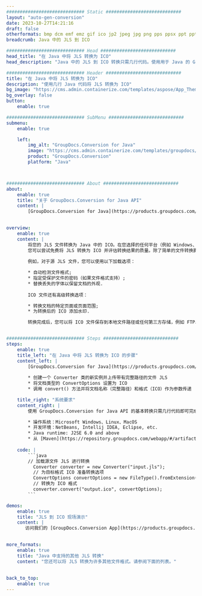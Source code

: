 ```yaml
---
############################# Static ############################
layout: "auto-gen-conversion"
date: 2023-10-27T14:21:16
draft: false
otherformats: bmp dcm emf emz gif ico jp2 jpeg jpg png pps ppsx ppt pptx psb psd svg svgz tga tif tiff webp wmf wmz
breadcrumb: Java 中的 JLS 到 ICO

############################# Head ############################
head_title: "在 Java 中将 JLS 转换为 ICO"
head_description: "Java 中的 JLS 到 ICO 转换只需几行代码。使用用于 Java 的 GroupDocs 文档转换 API 转换 160 多种文件格式"

############################# Header ############################
title: "在 Java 中将 JLS 转换为 ICO"
description: "使用几行 Java 代码将 JLS 转换为 ICO"
bg_image: "https://cms.admin.containerize.com/templates/aspose/App_Themes/V3/images/bg/header1.png"
bg_overlay: false
button:
    enable: true

############################# SubMenu ############################
submenu:
    enable: true

    left:
        img_alt: "GroupDocs.Conversion for Java"
        image: "https://cms.admin.containerize.com/templates/groupdocs/images/product-logos/90x90-noborder/groupdocs-conversion-java.png"
        product: "GroupDocs.Conversion"
        platform: "Java"



############################# About ############################
about:
    enable: true
    title: "关于 GroupDocs.Conversion for Java API"
    content: |
        [GroupDocs.Conversion for Java](https://products.groupdocs.com/conversion/java/) 是一种高级文件格式转换 API，用于在 Microsoft Office、OpenDocument、PDF、HTML、电子邮件、CAD 等流行图像和文档格式之间进行转换。只需几行代码即可完成更多工作。本机 API 会自动检测原始文档的格式，并提供许多选项来自定义转换后的文档。除了从文档中提取信息的功能外，它还默认支持将转换结果缓存到本地磁盘。但是，任何类型的缓存存储都可以通过实施适当的接口来支持 - Amazon S3、Dropbox、Google Drive、Windows Azure、Reddis 或任何其他接口。
    

overview:
    enable: true
    content: |
        将您的 JLS 文件转换为 Java 中的 ICO。在您选择的任何平台（例如 Windows、Linux、macOS）上，只需几行 Java 代码。
        您可以尝试免费将 JLS 转换为 ICO 并评估转换结果的质量。除了简单的文件转换脚本外，您还可以尝试更复杂的选项来加载 JLS 源文件并存储 ICO 输出。 
        
        例如，对于源 JLS 文件，您可以使用以下加载选项：

        * 自动检测文件格式;
        * 指定受保护文件的密码（如果文件格式支持）;
        * 替换丢失的字体以保留文档的外观.
        
        ICO 文件还有高级转换选项：

        * 转换文档的特定页面或页面范围;
        * 为转换后的 ICO 添加水印.

        转换完成后，您可以将 ICO 文件保存到本地文件路径或任何第三方存储，例如 FTP、Amazon S3、Google Drive、Dropbox 等。请注意 - 转换 JLS到 ICO，您不需要安装任何额外的软件，例如 MS Office、Open Office、Adobe Acrobat Reader 等。


############################# Steps ############################
steps:
    enable: true
    title_left: "在 Java 中将 JLS 转换为 ICO 的步骤"
    content_left: |
        [GroupDocs.Conversion for Java](https://products.groupdocs.com/conversion/java/) 允许开发人员使用几行代码轻松地将 JLS 文件转换为 ICO。
        
        * 创建一个 Converter 类的新实例并上传带有完整路径的文件 JLS
        * 将文档类型的 ConvertOptions 设置为 ICO
        * 调用 convert() 方法并将文档名称（完整路径）和格式（ICO）作为参数传递

    title_right: "系统要求"
    content_right: |
        使用 GroupDocs.Conversion for Java API 的基本转换只需几行代码即可完成。所有主要平台和操作系统都支持我们的 API。在执行以下代码之前，请确保您的系统上安装了以下先决条件。

        * 操作系统：Microsoft Windows、Linux、MacOS
        * 开发环境：NetBeans, Intellij IDEA, Eclipse, etc.
        * Java runtime: J2SE 6.0 and above
        * 从 [Maven](https://repository.groupdocs.com/webapp/#/artifacts/browse/tree/General/repo/com/groupdocs/groupdocs-conversion) 获取最新的 GroupDocs.Conversion for Java
         
    code: |
        ```java    
        // 加载源文件 JLS 进行转换
          Converter converter = new Converter("input.jls");
          // 为目标格式 ICO 准备转换选项
          ConvertOptions convertOptions = new FileType().fromExtension("ico").getConvertOptions();
          // 转换为 ICO 格式
          converter.convert("output.ico", convertOptions);
        ```

demos:
    enable: true
    title: "JLS 到 ICO 现场演示"
    content: |
       访问我们的 [GroupDocs.Conversion App](https://products.groupdocs.app/conversion/family) 网站并立即尝试 JLS 到 ICO 转换。免费演示具有以下好处
          

more_formats:
    enable: true
    title: "Java 中支持的其他 JLS 转换"
    content: "您还可以将 JLS 转换为许多其他文件格式。请参阅下面的列表。"
       
       
back_to_top:
    enable: true
---
```

